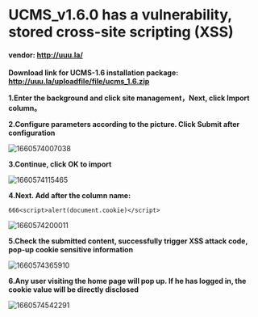 # UCMS_v1.6.0 has a vulnerability, stored cross-site scripting (XSS)

####  **vendor: http://uuu.la/** 

**Download link for UCMS-1.6 installation package: http://uuu.la/uploadfile/file/ucms_1.6.zip** 

**1.Enter the background and click site management，Next, click Import column。**

**2.Configure parameters according to the picture. Click Submit after configuration**

![1660574007038](C:\Users\17553\AppData\Roaming\Typora\typora-user-images\1660574007038.png)

**3.Continue, click OK to import**

![1660574115465](C:\Users\17553\AppData\Roaming\Typora\typora-user-images\1660574115465.png)

**4.Next. Add after the column name:** 

```
666<script>alert(document.cookie)</script>
```

![1660574200011](C:\Users\17553\AppData\Roaming\Typora\typora-user-images\1660574200011.png)

**5.Check the submitted content, successfully trigger XSS attack code, pop-up cookie sensitive information** 

![1660574365910](C:\Users\17553\AppData\Roaming\Typora\typora-user-images\1660574365910.png)

**6.Any user visiting the home page will pop up. If he has logged in, the cookie value will be directly disclosed**

![1660574542291](C:\Users\17553\AppData\Roaming\Typora\typora-user-images\1660574542291.png)